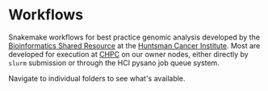 # Workflows

Snakemake workflows for best practice genomic analysis developed by the [Bioinformatics 
Shared Resource](https://healthcare.utah.edu/huntsmancancerinstitute/research/shared-resources/center-managed/bioinformatics/) 
at the [Huntsman Cancer Institute](http://www.huntsmancancer.org/). Most are developed 
for execution at [CHPC](https://www.chpc.utah.edu) on our owner nodes, either directly 
by `slurm` submission or through the HCI pysano job queue system.

Navigate to individual folders to see what's available.

